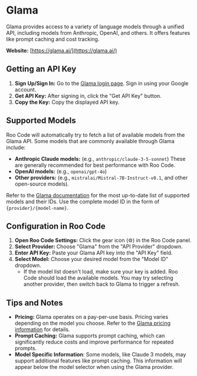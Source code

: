 # Glama

Glama provides access to a variety of language models through a unified API, including models from Anthropic, OpenAI, and others.  It offers features like prompt caching and cost tracking.

**Website:** [https://glama.ai/](https://glama.ai/)

## Getting an API Key

1.  **Sign Up/Sign In:** Go to the [Glama login page](https://glama.ai/login). Sign in using your Google account.
2.  **Get API Key:** After signing in, click the "Get API Key" button.
3.  **Copy the Key:** Copy the displayed API key.

## Supported Models

Roo Code will automatically try to fetch a list of available models from the Glama API.  Some models that are commonly available through Glama include:

*  **Anthropic Claude models:**  (e.g., `anthropic/claude-3-5-sonnet`)  These are generally recommended for best performance with Roo Code.
*  **OpenAI models:** (e.g., `openai/gpt-4o`)
*   **Other providers:** (e.g., `mistralai/Mistral-7B-Instruct-v0.1`, and other open-source models).
    
Refer to the [Glama documentation](https://glama.ai/docs/category/models) for the most up-to-date list of supported models and their IDs. Use the complete model ID in the form of `{provider}/{model-name}`.

## Configuration in Roo Code

1.  **Open Roo Code Settings:** Click the gear icon (⚙️) in the Roo Code panel.
2.  **Select Provider:** Choose "Glama" from the "API Provider" dropdown.
3.  **Enter API Key:** Paste your Glama API key into the "API Key" field.
4.  **Select Model:** Choose your desired model from the "Model ID" dropdown.
    * If the model list doesn't load, make sure your key is added. Roo Code should load the available models. You may try selecting another provider, then switch back to Glama to trigger a refresh.

## Tips and Notes

* **Pricing:** Glama operates on a pay-per-use basis.  Pricing varies depending on the model you choose. Refer to the [Glama pricing information](https://glama.ai/pricing) for details.
* **Prompt Caching:** Glama supports prompt caching, which can significantly reduce costs and improve performance for repeated prompts.
* **Model Specific Information**: Some models, like Claude 3 models, may support additional features like prompt caching. This information will appear below the model selector when using the Glama provider.